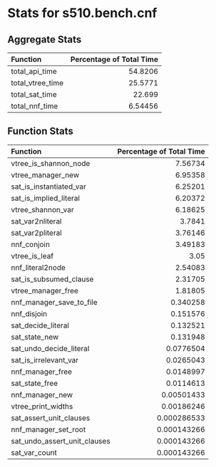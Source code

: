# Stats for s510.bench.cnf

## Aggregate Stats
| Function         |   Percentage of Total Time |
|:-----------------|---------------------------:|
| total_api_time   |                   54.8206  |
| total_vtree_time |                   25.5771  |
| total_sat_time   |                   22.699   |
| total_nnf_time   |                    6.54456 |

## Function Stats
| Function                     |   Percentage of Total Time |
|:-----------------------------|---------------------------:|
| vtree_is_shannon_node        |                7.56734     |
| vtree_manager_new            |                6.95358     |
| sat_is_instantiated_var      |                6.25201     |
| sat_is_implied_literal       |                6.20372     |
| vtree_shannon_var            |                6.18625     |
| sat_var2nliteral             |                3.7841      |
| sat_var2pliteral             |                3.76146     |
| nnf_conjoin                  |                3.49183     |
| vtree_is_leaf                |                3.05        |
| nnf_literal2node             |                2.54083     |
| sat_is_subsumed_clause       |                2.31705     |
| vtree_manager_free           |                1.81805     |
| nnf_manager_save_to_file     |                0.340258    |
| nnf_disjoin                  |                0.151576    |
| sat_decide_literal           |                0.132521    |
| sat_state_new                |                0.131948    |
| sat_undo_decide_literal      |                0.0776504   |
| sat_is_irrelevant_var        |                0.0265043   |
| nnf_manager_free             |                0.0148997   |
| sat_state_free               |                0.0114613   |
| nnf_manager_new              |                0.00501433  |
| vtree_print_widths           |                0.00186246  |
| sat_assert_unit_clauses      |                0.000286533 |
| nnf_manager_set_root         |                0.000143266 |
| sat_undo_assert_unit_clauses |                0.000143266 |
| sat_var_count                |                0.000143266 |